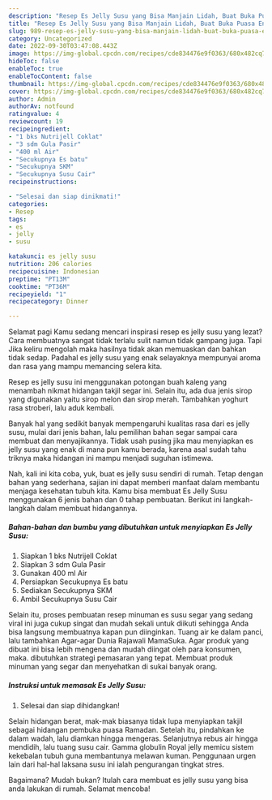 ```yaml
---
description: "Resep Es Jelly Susu yang Bisa Manjain Lidah, Buat Buka Puasa Enak"
title: "Resep Es Jelly Susu yang Bisa Manjain Lidah, Buat Buka Puasa Enak"
slug: 989-resep-es-jelly-susu-yang-bisa-manjain-lidah-buat-buka-puasa-enak
category: Uncategorized
date: 2022-09-30T03:47:08.443Z
image: https://img-global.cpcdn.com/recipes/cde834476e9f0363/680x482cq70/es-jelly-susu-foto-resep-utama.jpg
hideToc: false
enableToc: true
enableTocContent: false
thumbnail: https://img-global.cpcdn.com/recipes/cde834476e9f0363/680x482cq70/es-jelly-susu-foto-resep-utama.jpg
cover: https://img-global.cpcdn.com/recipes/cde834476e9f0363/680x482cq70/es-jelly-susu-foto-resep-utama.jpg
author: Admin
authorAv: notfound
ratingvalue: 4
reviewcount: 19
recipeingredient:
- "1 bks Nutrijell Coklat"
- "3 sdm Gula Pasir"
- "400 ml Air"
- "Secukupnya Es batu"
- "Secukupnya SKM"
- "Secukupnya Susu Cair"
recipeinstructions:

- "Selesai dan siap dinikmati!"
categories:
- Resep
tags:
- es
- jelly
- susu

katakunci: es jelly susu 
nutrition: 206 calories
recipecuisine: Indonesian
preptime: "PT13M"
cooktime: "PT36M"
recipeyield: "1"
recipecategory: Dinner

---
```



Selamat pagi Kamu sedang mencari inspirasi resep es jelly susu yang lezat? Cara membuatnya sangat tidak terlalu sulit namun tidak gampang juga. Tapi Jika keliru mengolah maka hasilnya tidak akan memuaskan dan bahkan tidak sedap. Padahal es jelly susu yang enak selayaknya mempunyai aroma dan rasa yang mampu memancing selera kita.


Resep es jelly susu ini menggunakan potongan buah kaleng yang menambah nikmat hidangan takjil segar ini. Selain itu, ada dua jenis sirop yang digunakan yaitu sirop melon dan sirop merah. Tambahkan yoghurt rasa stroberi, lalu aduk kembali.

Banyak hal yang sedikit banyak mempengaruhi kualitas rasa dari es jelly susu, mulai dari jenis bahan, lalu pemilihan bahan segar sampai cara membuat dan menyajikannya. Tidak usah pusing jika mau menyiapkan es jelly susu yang enak di mana pun kamu berada, karena asal sudah tahu triknya maka hidangan ini mampu menjadi suguhan istimewa.


Nah, kali ini kita coba, yuk, buat es jelly susu sendiri di rumah. Tetap dengan bahan yang sederhana, sajian ini dapat memberi manfaat dalam membantu menjaga kesehatan tubuh kita. Kamu bisa membuat Es Jelly Susu menggunakan 6 jenis bahan dan 0 tahap pembuatan. Berikut ini langkah-langkah dalam membuat hidangannya.

<!--inarticleads1-->

##### Bahan-bahan dan bumbu yang dibutuhkan untuk menyiapkan Es Jelly Susu:

1. Siapkan 1 bks Nutrijell Coklat
1. Siapkan 3 sdm Gula Pasir
1. Gunakan 400 ml Air
1. Persiapkan Secukupnya Es batu
1. Sediakan Secukupnya SKM
1. Ambil Secukupnya Susu Cair


Selain itu, proses pembuatan resep minuman es susu segar yang sedang viral ini juga cukup singat dan mudah sekali untuk diikuti sehingga Anda bisa langsung membuatnya kapan pun diinginkan. Tuang air ke dalam panci, lalu tambahkan Agar-agar Dunia Rajawali MamaSuka. Agar produk yang dibuat ini bisa lebih mengena dan mudah diingat oleh para konsumen, maka. dibutuhkan strategi pemasaran yang tepat. Membuat produk minuman yang segar dan menyehatkan di sukai banyak orang. 

<!--inarticleads2-->

##### Instruksi untuk memasak Es Jelly Susu:


1. Selesai dan siap dihidangkan!

Selain hidangan berat, mak-mak biasanya tidak lupa menyiapkan takjil sebagai hidangan pembuka puasa Ramadan. Setelah itu, pindahkan ke dalam wadah, lalu diamkan hingga mengeras. Selanjutnya rebus air hingga mendidih, lalu tuang susu cair. Gamma globulin Royal jelly memicu sistem kekebalan tubuh guna membantunya melawan kuman. Penggunaan urgen lain dari hal-hal laksana susu ini ialah pengurangan tingkat stres. 

Bagaimana? Mudah bukan? Itulah cara membuat es jelly susu yang bisa anda lakukan di rumah. Selamat mencoba!
